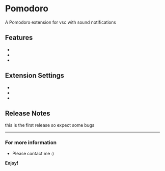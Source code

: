 # Pomodoro 

A Pomodoro extension for vsc with sound notifications

## Features

-
-
-



## Extension Settings

-
-
-


## Release Notes

this is the first release so expect some bugs


-----------------------------------------------------------------------------------------------------------
### For more information

* Please contact me :)

**Enjoy!**
